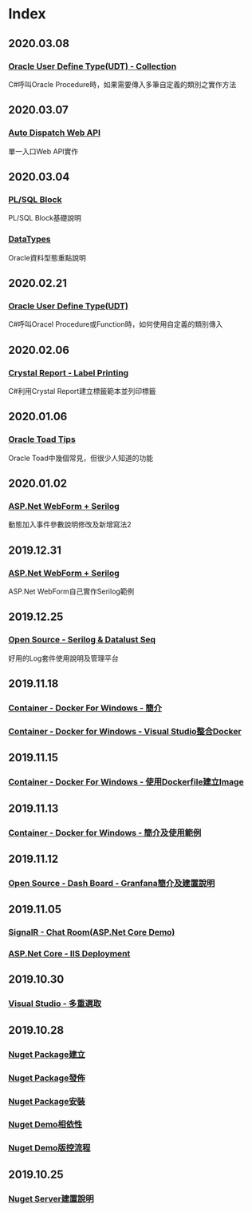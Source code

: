 # Index

## 2020.03.08

### [Oracle User Define Type\(UDT\) - Collection](oracle-db/oracle-user-define-type-udt-collection.md)

C\#呼叫Oracle Procedure時，如果需要傳入多筆自定義的類別之實作方法

## 2020.03.07

### [Auto Dispatch Web API](wang-ye-ji-shu/web-api/auto-dispatch-web-api.md)

單一入口Web API實作

## 2020.03.04

### [PL/SQL Block](oracle-db/pl-sql-block.md)

PL/SQL Block基礎說明

### [DataTypes](oracle-db/datatypes.md)

Oracle資料型態重點說明

## 2020.02.21

### [Oracle User Define Type\(UDT\)](oracle-db/oracle-user-define-type-udt.md) 

C\#呼叫Oracel Procedure或Function時，如何使用自定義的類別傳入

## 2020.02.06

### [Crystal Report - Label Printing](wang-ye-ji-shu/crystal-report-label-printing.md)

C\#利用Crystal Report建立標籤範本並列印標籤

## 2020.01.06

### [Oracle Toad Tips](oracle-toad.md)

Oracle Toad中幾個常見，但很少人知道的功能

## 2020.01.02

### [ASP.Net WebForm + Serilog](open-source/serilog-and-datalust-seq.md#asp-net-webform-serilog)

動態加入事件參數說明修改及新增寫法2

## 2019.12.31

### [ASP.Net WebForm + Serilog](open-source/serilog-and-datalust-seq.md#asp-net-webform-serilog)

ASP.Net WebForm自己實作Serilog範例

## 2019.12.25

### [Open Source - Serilog & Datalust Seq](open-source/serilog-and-datalust-seq.md)

好用的Log套件使用說明及管理平台

## 2019.11.18

### [Container - Docker For Windows - 簡介](container/docker-for-windows.md#jian-jie)

### [Container - Docker for Windows - Visual Studio整合Docker](container/docker-for-windows.md#6visual-studio-zheng-he-docker)

## 2019.11.15

### [Container - Docker For Windows - 使用Dockerfile建立Image](container/docker-for-windows.md#5-shi-yong-dockfile-jian-li-image)

## 2019.11.13

### [Container - Docker for Windows - 簡介及使用範例](container/docker-for-windows.md#jian-jie)

## 2019.11.12

### [Open Source - Dash Board - Granfana簡介及建置說明](open-source/grafana.md)

## 2019.11.05

### [SignalR - Chat Room\(ASP.Net Core Demo\)](wang-ye-ji-shu/signalr/)

### [ASP.Net Core - IIS Deployment](wang-ye-ji-shu/asp.net-core/iis-deployment.md)

## 2019.10.30

### [Visual Studio - 多重選取](kai-fa-gong-ju/visual-studio/duo-zhong-xuan-qu.md)

## 2019.10.28

### [Nuget Package建立](ban-ben-kong-guan-liu-cheng/nuget/nuget-package-jian-li.md)

### [Nuget Package發佈](ban-ben-kong-guan-liu-cheng/nuget/nuget-package-fa-bu.md)

### [Nuget Package安裝](ban-ben-kong-guan-liu-cheng/nuget/nuget-package-an-zhuang.md)

### [Nuget Demo相依性](ban-ben-kong-guan-liu-cheng/nuget/demo-xiang-yi-xing.md)

### [Nuget Demo版控流程](ban-ben-kong-guan-liu-cheng/nuget/demo-ban-kong.md)

## 2019.10.25

### [Nuget Server建置說明](ban-ben-kong-guan-liu-cheng/nuget/)



